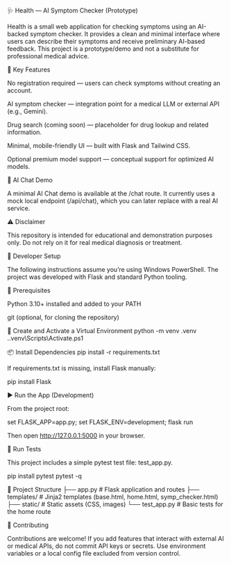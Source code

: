 🩺 Health — AI Symptom Checker (Prototype)

Health is a small web application for checking symptoms using an AI-backed symptom checker.
It provides a clean and minimal interface where users can describe their symptoms and receive preliminary AI-based feedback.
This project is a prototype/demo and not a substitute for professional medical advice.

🚀 Key Features

No registration required — users can check symptoms without creating an account.

AI symptom checker — integration point for a medical LLM or external API (e.g., Gemini).

Drug search (coming soon) — placeholder for drug lookup and related information.

Minimal, mobile-friendly UI — built with Flask and Tailwind CSS.

Optional premium model support — conceptual support for optimized AI models.

🧠 AI Chat Demo

A minimal AI Chat demo is available at the /chat route.
It currently uses a mock local endpoint (/api/chat), which you can later replace with a real AI service.

⚠️ Disclaimer

This repository is intended for educational and demonstration purposes only.
Do not rely on it for real medical diagnosis or treatment.

🧩 Developer Setup

The following instructions assume you’re using Windows PowerShell.
The project was developed with Flask and standard Python tooling.

🧱 Prerequisites

Python 3.10+ installed and added to your PATH

git (optional, for cloning the repository)

🐍 Create and Activate a Virtual Environment
python -m venv .venv
.\.venv\Scripts\Activate.ps1

📦 Install Dependencies
pip install -r requirements.txt


If requirements.txt is missing, install Flask manually:

pip install Flask

▶️ Run the App (Development)

From the project root:

set FLASK_APP=app.py; set FLASK_ENV=development; flask run


Then open http://127.0.0.1:5000
 in your browser.

🧪 Run Tests

This project includes a simple pytest test file: test_app.py.

pip install pytest
pytest -q

📁 Project Structure
├── app.py               # Flask application and routes
├── templates/           # Jinja2 templates (base.html, home.html, symp_checker.html)
├── static/              # Static assets (CSS, images)
└── test_app.py          # Basic tests for the home route

🤝 Contributing

Contributions are welcome!
If you add features that interact with external AI or medical APIs, do not commit API keys or secrets.
Use environment variables or a local config file excluded from version control.
